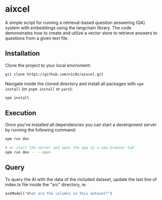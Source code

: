 # aixcel

A simple script for running a retrieval-based question answering (QA) system with embeddings using the langchain library.
The code demonstrates how to create and utilize a vector store to retrieve answers to questions from a given text file.

## Installation

Clone the project to your local enviroment:

```bash
git clone https://github.com/n1c0z/aixcel.git
```

Navigate inside the cloned directory and install all packages with `npm install` (or `pnpm install` or `yarn`):

```bash
npm install
```

## Execution

Once you've installed all dependencies you can start a development server by running the following command:

```bash
npm run dev

# or start the server and open the app in a new browser tab
npm run dev -- --open
```

## Query

To query the AI with the data of the included dataset, update the last line of index.ts file inside the "src" directory, ie:

```bash
askModel("What are the columns in this dataset?")
```
